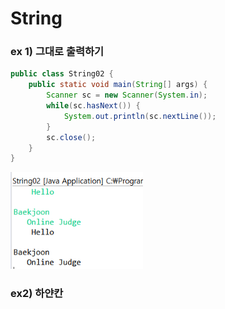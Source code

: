 # String

### ex 1) 그대로 출력하기

```java
public class String02 {
	public static void main(String[] args) {
		Scanner sc = new Scanner(System.in);
		while(sc.hasNext()) {
			System.out.println(sc.nextLine());
		}
		sc.close();
	}
}
```



<img src="images/image-20201031174251358.png" alt="image-20201031174251358" style="zoom:80%;" />

### ex2) 하얀칸

